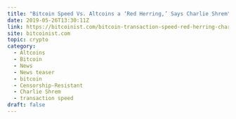 ```yaml
---
title: "Bitcoin Speed Vs. Altcoins a ‘Red Herring,’ Says Charlie Shrem"
date: 2019-05-26T13:30:11Z
link: https://bitcoinist.com/bitcoin-transaction-speed-red-herring-charlie-shrem/?utm_medium=RSS&utm_source=hune
site: bitcoinist.com
topic: crypto
category:
  - Altcoins
  - Bitcoin
  - News
  - News teaser
  - bitcoin
  - Censorship-Resistant
  - Charlie Shrem
  - transaction speed
draft: false
---
```

